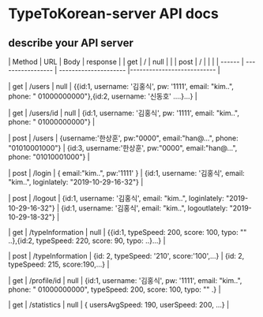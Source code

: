 # TypeToKorean-server API docs

## describe your API server

| Method | URL               | Body                  | response                   |
| get    | /                 | null                  |                            |
| post   | /                 |                       |                            |
| ------ | ----------------- | --------------------- |--------------------------- |

| get    | /users            | null                  | {{id:1, username: '김홍식', pw: '1111', email: "kim..", phone: " 01000000000"},{id:2, username: '신동호' ....}...}   |

| get    | /users/id         | null                  | {id:1, username: '김홍식', pw: '1111', email: "kim..", phone: " 01000000000"}   |

| post   | /users            | {username:'한상훈', pw:"0000", email:"han@...", phone: "01010001000"}               | {id:3, username:'한상훈', pw:"0000", email:"han@...", phone: "01010001000"}   |

| post   | /login            | { email:"kim..", pw:'1111' }   | {id:1, username: '김홍식', email: "kim..", loginlately: "2019-10-29-16-32"}   |

| post   | /logout            | {id:1, username: '김홍식', email: "kim..", loginlately: "2019-10-29-16-32"}   | {id:1, username: '김홍식', email: "kim..", logoutlately: "2019-10-29-18-32"}   |

| get    | /typeInformation  | null                  | {{id:1, typeSpeed: 200, score: 100, typo: "" ..},{id:2, typeSpeed: 220, score: 90, typo:  ..}...}   |

| post   | /typeInformation  | {id: 2, typeSpeed: '210', score:'100',...}   | {id: 2, typeSpeed: 215, score:190,...}   |

| get    | /profile/id       | null                  | {id:1, username: '김홍식', pw: '1111', email: "kim..", phone: " 01000000000", typeSpeed: 200, score: 100, typo: "" .}   |

| get    | /statistics       | null                  | { usersAvgSpeed:  190, userSpeed: 200, ...}   |
